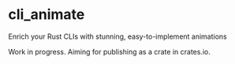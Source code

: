 # cli_animate
Enrich your Rust CLIs with stunning, easy-to-implement animations

Work in progress.
Aiming for publishing as a crate in crates.io.
